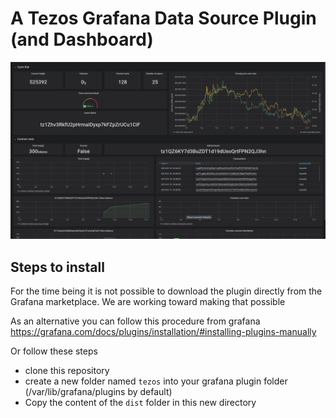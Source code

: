 # A Tezos Grafana Data Source Plugin (and Dashboard)

![Alt text](/screenshot.png?raw=true 'Grafana Tezos Plugin Dashboard')

## Steps to install

For the time being it is not possible to download the plugin directly from the Grafana marketplace. We are working toward making that possible

As an alternative you can follow this procedure from grafana https://grafana.com/docs/plugins/installation/#installing-plugins-manually

Or follow these steps

- clone this repository
- create a new folder named `tezos` into your grafana plugin folder (/var/lib/grafana/plugins by default)
- Copy the content of the `dist` folder in this new directory
